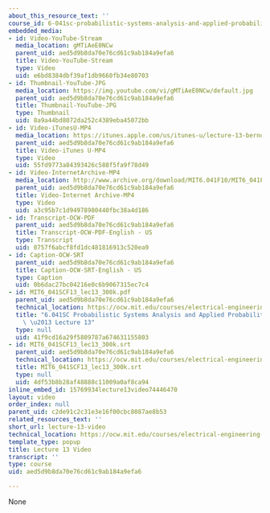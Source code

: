 ```yaml
---
about_this_resource_text: ''
course_id: 6-041sc-probabilistic-systems-analysis-and-applied-probability-fall-2013
embedded_media:
- id: Video-YouTube-Stream
  media_location: gMTiAeE0NCw
  parent_uid: aed5d9b8da70e76cd61c9ab184a9efa6
  title: Video-YouTube-Stream
  type: Video
  uid: e6bd8384dbf39af1db9660fb34e80703
- id: Thumbnail-YouTube-JPG
  media_location: https://img.youtube.com/vi/gMTiAeE0NCw/default.jpg
  parent_uid: aed5d9b8da70e76cd61c9ab184a9efa6
  title: Thumbnail-YouTube-JPG
  type: Thumbnail
  uid: 8a9a44bd8072da252c4389eba45072bb
- id: Video-iTunesU-MP4
  media_location: https://itunes.apple.com/us/itunes-u/lecture-13-bernoulli-process/id577778306?i=123745411
  parent_uid: aed5d9b8da70e76cd61c9ab184a9efa6
  title: Video-iTunes U-MP4
  type: Video
  uid: 55fd9773a84393426c588f5fa9f78d49
- id: Video-InternetArchive-MP4
  media_location: http://www.archive.org/download/MIT6.041F10/MIT6_041F11_lec13_300k.mp4
  parent_uid: aed5d9b8da70e76cd61c9ab184a9efa6
  title: Video-Internet Archive-MP4
  type: Video
  uid: a3c95b7c1d94978980440fbc38a4d186
- id: Transcript-OCW-PDF
  parent_uid: aed5d9b8da70e76cd61c9ab184a9efa6
  title: Transcript-OCW-PDF-English - US
  type: Transcript
  uid: 0757f6abcf8fd1dc481816913c520ea9
- id: Caption-OCW-SRT
  parent_uid: aed5d9b8da70e76cd61c9ab184a9efa6
  title: Caption-OCW-SRT-English - US
  type: Caption
  uid: 0b6dac27bc04216e0c6b9067315ec7c4
- id: MIT6_041SCF13_lec13_300k.pdf
  parent_uid: aed5d9b8da70e76cd61c9ab184a9efa6
  technical_location: https://ocw.mit.edu/courses/electrical-engineering-and-computer-science/6-041sc-probabilistic-systems-analysis-and-applied-probability-fall-2013/unit-iii/lecture-13/lecture-13-video/MIT6_041SCF13_lec13_300k.pdf
  title: "6.041SC Probabilistic Systems Analysis and Applied Probability, Fall 2013Transcript\
    \ \u2013 Lecture 13"
  type: null
  uid: 41f9cd16a29f5809787a674631155803
- id: MIT6_041SCF13_lec13_300k.srt
  parent_uid: aed5d9b8da70e76cd61c9ab184a9efa6
  technical_location: https://ocw.mit.edu/courses/electrical-engineering-and-computer-science/6-041sc-probabilistic-systems-analysis-and-applied-probability-fall-2013/unit-iii/lecture-13/lecture-13-video/MIT6_041SCF13_lec13_300k.srt
  title: MIT6_041SCF13_lec13_300k.srt
  type: null
  uid: 4df53b8b28af48888c11009a0af8ca94
inline_embed_id: 15769934lecture13video74446470
layout: video
order_index: null
parent_uid: c2de91c2c31e3e16f00cbc8087ae8b53
related_resources_text: ''
short_url: lecture-13-video
technical_location: https://ocw.mit.edu/courses/electrical-engineering-and-computer-science/6-041sc-probabilistic-systems-analysis-and-applied-probability-fall-2013/unit-iii/lecture-13/lecture-13-video
template_type: popup
title: Lecture 13 Video
transcript: ''
type: course
uid: aed5d9b8da70e76cd61c9ab184a9efa6

---
```

None